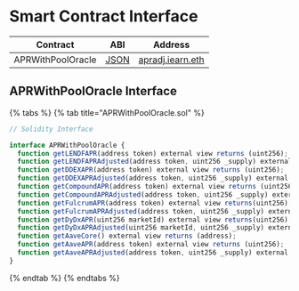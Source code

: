 # Smart Contract Interface

| Contract | ABI | Address |
| -- | -- | -- |
| APRWithPoolOracle | [JSON](https://github.com/iearn-finance/apr-oracle/blob/master/build/contracts/APRWithPoolOracle.json) | [apradj.iearn.eth](https://etherscan.io/address/0x96acfFd82a9B1FBcD717Be1565926307786709fa#code) |

## APRWithPoolOracle Interface

{% tabs %}
{% tab title="APRWithPoolOracle.sol" %}
```javascript
// Solidity Interface

interface APRWithPoolOracle {
  function getLENDFAPR(address token) external view returns (uint256);
  function getLENDFAPRAdjusted(address token, uint256 _supply) external view returns (uint256);
  function getDDEXAPR(address token) external view returns (uint256);
  function getDDEXAPRAdjusted(address token, uint256 _supply) external view returns (uint256);
  function getCompoundAPR(address token) external view returns (uint256);
  function getCompoundAPRAdjusted(address token, uint256 _supply) external view returns (uint256);
  function getFulcrumAPR(address token) external view returns(uint256);
  function getFulcrumAPRAdjusted(address token, uint256 _supply) external view returns(uint256);
  function getDyDxAPR(uint256 marketId) external view returns(uint256);
  function getDyDxAPRAdjusted(uint256 marketId, uint256 _supply) external view returns(uint256);
  function getAaveCore() external view returns (address);
  function getAaveAPR(address token) external view returns (uint256);
  function getAaveAPRAdjusted(address token, uint256 _supply) external view returns (uint256);
}

```
{% endtab %}
{% endtabs %}
